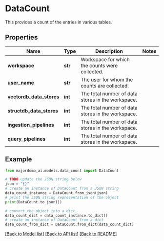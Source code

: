 # DataCount

This provides a count of the entries in various tables.

## Properties

Name | Type | Description | Notes
------------ | ------------- | ------------- | -------------
**workspace** | **str** | Workspace for which the counts were collected. | 
**user_name** | **str** | The user for whom the counts are collected. | 
**vectordb_data_stores** | **int** | The total number of data stores in the workspace. | 
**structdb_data_stores** | **int** | The total number of data stores in the workspace. | 
**ingestion_pipelines** | **int** | The total number of data stores in the workspace. | 
**query_pipelines** | **int** | The total number of data stores in the workspace. | 

## Example

```python
from majordomo_ai.models.data_count import DataCount

# TODO update the JSON string below
json = "{}"
# create an instance of DataCount from a JSON string
data_count_instance = DataCount.from_json(json)
# print the JSON string representation of the object
print(DataCount.to_json())

# convert the object into a dict
data_count_dict = data_count_instance.to_dict()
# create an instance of DataCount from a dict
data_count_from_dict = DataCount.from_dict(data_count_dict)
```
[[Back to Model list]](../README.md#documentation-for-models) [[Back to API list]](../README.md#documentation-for-api-endpoints) [[Back to README]](../README.md)


